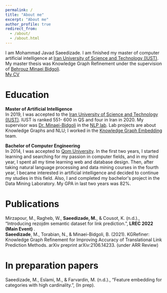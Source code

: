 ```yaml
---
permalink: /
title: "About me"
excerpt: "About me"
author_profile: true
redirect_from: 
  - /about/
  - /about.html
---
```

I am Mohammad Javad Saeedizade. I am finished my master of computer artificial intelligence at [Iran University of Science and Technology (IUST)](http://www.iust.ac.ir/en). My master thesis was Knowledge Graph Refinement under the supervision of [Behrouz Minaei Bidgoli](http://minaei.iust.ac.ir/). <br>
[My CV](https://drive.google.com/file/d/1VVLwfuBu9a012WhNVNMW1Kjb3B2RQaps/view)

Education
======
**Master of Artificial Intelligence** <br>
In 2019, I was accepted to the [Iran University of Science and Technology (IUST)](http://www.iust.ac.ir/en). IUST is ranked 551- 600 in QS and four in Iran in 2020. My supervisor was [Dr. Minaei-Bidgoli](http://minaei.iust.ac.ir/) in the [NLP lab](http://dml.iust.ac.ir/). Lab projects are about Knowledge Graphs and NLU; I worked in the [Knowledge Graph Embedding](https://towardsdatascience.com/introduction-to-knowledge-graph-embedding-with-dgl-ke-77ace6fb60ef) team.

**Bachelor of Computer Engineering** <br>
In 2014, I was accepted to [Qom University](http://old.qom.ac.ir/portal/home/?3522/English-Portal). In the first two years, I started learning and searching for my passion in computer fields, and in my third year, I spent all my time learning web and database design. Then, after taking natural language processing and data mining courses in the fourth year, I became interested in artificial intelligence and decided to continue my studies in this field. Also, I and completed my bachelor's project in the Data Mining Laboratory.
My GPA in last two years was 82%.

Publications
======
Mirzapour, M., Ragheb, W., <b> Saeedizade, M.</b>, & Cousot, K. (n.d.)., “Introducing rezojdm semantic dataset for link prediction.”, <b> LREC 2022 (Main Event) </b>.<br>
<b>Saeedizade</b>, M., Torabian, N., & Minaei-Bidgoli, B. (2021). KGRefiner: Knowledge Graph Refinement for Improving Accuracy of Translational Link Prediction Methods. arXiv preprint arXiv:2106.14233. (under ARR Review)

In preparation papers
======
Saeedizade, M., Eslami, M., & Farvardin, M. (n.d.)., “Feature embedding for categories with high cardinality.”, (In prep). <br>

